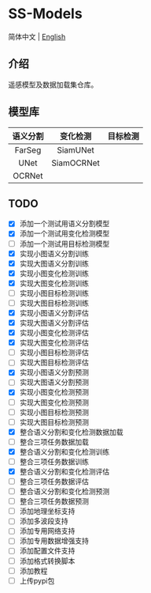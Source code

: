 # SS-Models

简体中文 | [English](docs/README_EN.md)

## 介绍

遥感模型及数据加载集仓库。

## 模型库

| 语义分割 |  变化检测  | 目标检测 |
| :------: | :--------: | :------: |
|  FarSeg  |  SiamUNet  |          |
|   UNet   | SiamOCRNet |          |
|  OCRNet  |            |          |

## TODO

- [x] 添加一个测试用语义分割模型
- [x] 添加一个测试用变化检测模型
- [ ] 添加一个测试用目标检测模型
- [x] 实现小图语义分割训练
- [x] 实现大图语义分割训练
- [x] 实现小图变化检测训练
- [x] 实现大图变化检测训练
- [ ] 实现小图目标检测训练
- [ ] 实现大图目标检测训练
- [x] 实现小图语义分割评估
- [x] 实现大图语义分割评估
- [x] 实现小图变化检测评估
- [x] 实现大图变化检测评估
- [ ] 实现小图目标检测评估
- [ ] 实现大图目标检测评估
- [x] 实现小图语义分割预测
- [ ] 实现大图语义分割预测
- [x] 实现小图变化检测预测
- [ ] 实现大图变化检测预测
- [ ] 实现小图目标检测预测
- [ ] 实现大图目标检测预测
- [x] 整合语义分割和变化检测数据加载
- [ ] 整合三项任务数据加载
- [x] 整合语义分割和变化检测训练
- [ ] 整合三项任务数据训练
- [x] 整合语义分割和变化检测评估
- [ ] 整合三项任务数据评估
- [ ] 整合语义分割和变化检测预测
- [ ] 整合三项任务数据预测
- [ ] 添加地理坐标支持
- [ ] 添加多波段支持
- [ ] 添加专用网络支持
- [ ] 添加专用数据增强支持
- [ ] 添加配置文件支持
- [ ] 添加格式转换脚本
- [ ] 添加教程
- [ ] 上传pypi包

